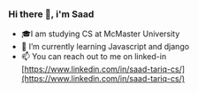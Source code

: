 ### Hi there 👋, i'm Saad
- 🎓I am studying CS at McMaster University
- 🌱 I’m currently learning Javascript and django
- 📫 You can reach out to me on linked-in [https://www.linkedin.com/in/saad-tariq-cs/](https://www.linkedin.com/in/saad-tariq-cs/)
<!--
**tariqs26/tariqs26** is a ✨ _special_ ✨ repository because its `README.md` (this file) appears on your GitHub profile.

Here are some ideas to get you started:

- 🔭 I’m currently working on ...
- 👯 I’m looking to collaborate on ...
- 🤔 I’m looking for help with ...
- 💬 Ask me about ...
- 📫 How to reach me: ...
- 😄 Pronouns: ...
- ⚡ Fun fact: ...
-->
